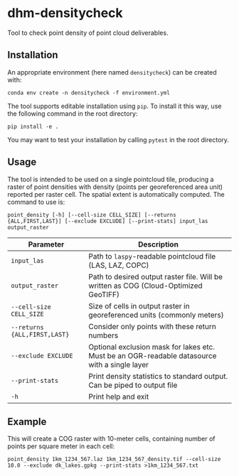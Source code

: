 # dhm-densitycheck
Tool to check point density of point cloud deliverables.

## Installation

An appropriate environment (here named `densitycheck`) can be created with:

```
conda env create -n densitycheck -f environment.yml
```

The tool supports editable installation using `pip`. To install it this way,
use the following command in the root directory:

```
pip install -e .
```

You may want to test your installation by calling `pytest` in the root
directory.

## Usage

The tool is intended to be used on a single pointcloud tile, producing a raster
of point densities with density (points per georeferenced area unit) reported
per raster cell. The spatial extent is automatically computed. The command to
use is:

```
point_density [-h] [--cell-size CELL_SIZE] [--returns {ALL,FIRST,LAST}] [--exclude EXCLUDE] [--print-stats] input_las output_raster
```

| Parameter | Description |
| --------- | ----------- |
| `input_las` | Path to `laspy`-readable pointcloud file (LAS, LAZ, COPC) |
| `output_raster` | Path to desired output raster file. Will be written as COG (Cloud-Optimized GeoTIFF) |
| `--cell-size CELL_SIZE` | Size of cells in output raster in georeferenced units (commonly meters) |
| `--returns {ALL,FIRST,LAST}` | Consider only points with these return numbers |
| `--exclude EXCLUDE` | Optional exclusion mask for lakes etc. Must be an OGR-readable datasource with a single layer |
| `--print-stats` | Print density statistics to standard output. Can be piped to output file |
| `-h` | Print help and exit |

## Example

This will create a COG raster with 10-meter cells, containing number of points
per square meter in each cell:

```
point_density 1km_1234_567.laz 1km_1234_567_density.tif --cell-size 10.0 --exclude dk_lakes.gpkg --print-stats >1km_1234_567.txt
```
